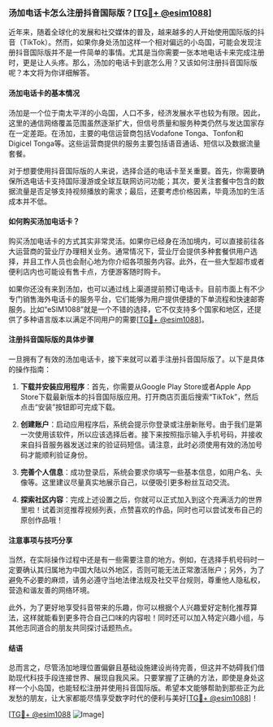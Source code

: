 ### 汤加电话卡怎么注册抖音国际版？[[TG💪+ @esim1088](https://t.me/s/esim1088)]

近年来，随着全球化的发展和社交媒体的普及，越来越多的人开始使用国际版的抖音（TikTok）。然而，如果你身处汤加这样一个相对偏远的小岛国，可能会发现注册抖音国际版并不是一件简单的事情。尤其是当你需要一张本地电话卡来完成注册时，更是让人头疼。那么，汤加的电话卡到底怎么用？又该如何注册抖音国际版呢？本文将为你详细解答。

#### 汤加电话卡的基本情况

汤加是一个位于南太平洋的小岛国，人口不多，经济发展水平也较为有限。因此，这里的通信网络覆盖范围虽然逐渐扩大，但信号质量和服务种类仍然与发达国家存在一定差距。在汤加，主要的电信运营商包括Vodafone Tonga、Tonfon和Digicel Tonga等。这些运营商提供的服务主要包括语音通话、短信以及数据流量套餐。

对于想要使用抖音国际版的人来说，选择合适的电话卡至关重要。首先，你需要确保所选电话卡支持国际漫游或全球互联网访问功能；其次，要关注套餐中包含的数据流量是否足够支持视频播放的需求；最后，还要考虑价格因素，毕竟汤加的生活成本并不低。

#### 如何购买汤加电话卡？

购买汤加电话卡的方式其实非常灵活。如果你已经身在汤加境内，可以直接前往各大运营商的营业厅办理相关业务。通常情况下，营业厅会提供多种套餐供用户选择，并且工作人员也会耐心地为你介绍各项服务内容。此外，在一些大型超市或者便利店内也可能设有售卡点，方便游客随时购卡。

如果你还没有来到汤加，也可以通过线上渠道提前预订电话卡。目前市面上有不少专门销售海外电话卡的服务平台，它们能够为用户提供便捷的下单流程和快速邮寄服务。比如“eSIM1088”就是一个不错的选择，它不仅支持多个国家和地区，还提供了多种语言版本以满足不同用户的需要[[TG💪+ @esim1088](https://t.me/s/esim1088)]。

#### 注册抖音国际版的具体步骤

一旦拥有了有效的汤加电话卡，接下来就可以着手注册抖音国际版了。以下是具体的操作指南：

1. **下载并安装应用程序**：首先，你需要从Google Play Store或者Apple App Store下载最新版本的抖音国际版应用。打开商店页面后搜索“TikTok”，然后点击“安装”按钮即可完成下载。

2. **创建账户**：启动应用程序后，系统会提示你登录或注册新账号。由于我们是第一次使用该软件，所以应该选择后者。接下来按照指示输入手机号码，并接收来自抖音服务器发送过来的验证码短信。请注意，此时必须使用有效的汤加号码才能顺利验证身份。

3. **完善个人信息**：成功登录后，系统会要求你填写一些基本信息，如用户名、头像等。这里建议尽量真实地展示自己，以便吸引更多粉丝互动交流。

4. **探索社区内容**：完成上述设置之后，你就可以正式加入到这个充满活力的世界里啦！试着浏览推荐视频列表，点赞喜欢的作品，同时也可以尝试发布自己的原创作品哦！

#### 注意事项与技巧分享

当然，在实际操作过程中还是有一些需要注意的地方。例如，在选择手机号码时一定要确认其归属地为中国大陆以外地区，否则可能无法正常激活账户；另外，为了避免不必要的麻烦，请务必遵守当地法律法规及社交平台规则，尊重他人隐私权，营造和谐友善的网络环境。

此外，为了更好地享受抖音带来的乐趣，你可以根据个人兴趣爱好定制化推荐算法，这样就能看到更多符合自己口味的内容啦！同时还可以加入特定兴趣小组，与其他志同道合的朋友共同探讨话题热点。

#### 结语

总而言之，尽管汤加地理位置偏僻且基础设施建设尚待完善，但这并不妨碍我们借助现代科技手段连接世界、展现自我风采。只要掌握了正确的方法，即使是身处这样一个小岛国，也能轻松注册并使用抖音国际版。希望本文能够帮助到那些正为此发愁的朋友，让大家都能尽情享受数字时代的便利与美好[[TG💪+ @esim1088](https://t.me/s/esim1088)]！

[[TG💪+ @esim1088](https://t.me/s/esim1088) ![Image](https://i.postimg.cc/4NQfJmqS/Snipaste-2025-05-13-00-14-12.png)]
